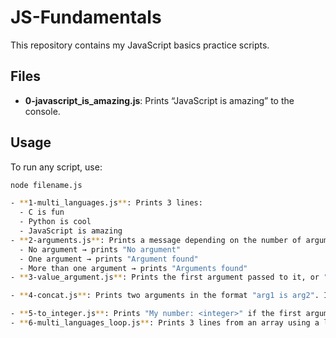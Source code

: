 # JS-Fundamentals

This repository contains my JavaScript basics practice scripts.

## Files

- **0-javascript_is_amazing.js**: Prints “JavaScript is amazing” to the console.

## Usage

To run any script, use:

```bash
node filename.js

- **1-multi_languages.js**: Prints 3 lines:
  - C is fun
  - Python is cool
  - JavaScript is amazing
- **2-arguments.js**: Prints a message depending on the number of arguments:
  - No argument → prints "No argument"
  - One argument → prints "Argument found"
  - More than one argument → prints "Arguments found"
- **3-value_argument.js**: Prints the first argument passed to it, or "No argument" if none is passed.

- **4-concat.js**: Prints two arguments in the format "arg1 is arg2". If arguments are missing, prints "undefined is undefined" accordingly.

- **5-to_integer.js**: Prints "My number: <integer>" if the first argument can be converted to an integer, otherwise prints "Not a number".
- **6-multi_languages_loop.js**: Prints 3 lines from an array using a loop and only one console.log.
